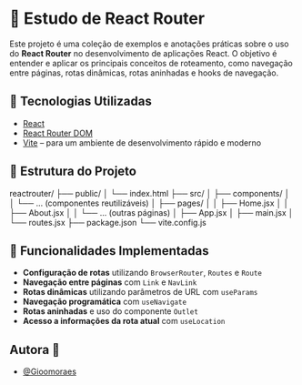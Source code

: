 # 📘 Estudo de React Router

Este projeto é uma coleção de exemplos e anotações práticas sobre o uso do **React Router** no desenvolvimento de aplicações React. O objetivo é entender e aplicar os principais conceitos de roteamento, como navegação entre páginas, rotas dinâmicas, rotas aninhadas e hooks de navegação.

## 🚀 Tecnologias Utilizadas

- [React](https://reactjs.org/)
- [React Router DOM](https://reactrouter.com/)
- [Vite](https://vitejs.dev/) – para um ambiente de desenvolvimento rápido e moderno

## 📁 Estrutura do Projeto

reactrouter/
├── public/
│ └── index.html
├── src/
│ ├── components/
│ │ └── ... (componentes reutilizáveis)
│ ├── pages/
│ │ ├── Home.jsx
│ │ ├── About.jsx
│ │ └── ... (outras páginas)
│ ├── App.jsx
│ ├── main.jsx
│ └── routes.jsx
├── package.json
└── vite.config.js

## 🧪 Funcionalidades Implementadas

- **Configuração de rotas** utilizando `BrowserRouter`, `Routes` e `Route`
- **Navegação entre páginas** com `Link` e `NavLink`
- **Rotas dinâmicas** utilizando parâmetros de URL com `useParams`
- **Navegação programática** com `useNavigate`
- **Rotas aninhadas** e uso do componente `Outlet`
- **Acesso a informações da rota atual** com `useLocation`

## Autora 💜

- [@Gioomoraes](https://github.com/Gioomoraes)
